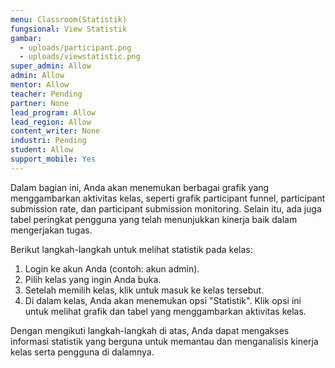 ```yaml
---
menu: Classroom(Statistik)
fungsional: View Statistik
gambar:
  - uploads/participant.png
  - uploads/viewstatistic.png
super_admin: Allow
admin: Allow
mentor: Allow
teacher: Pending
partner: None
lead_program: Allow
lead_region: Allow
content_writer: None
industri: Pending
student: Allow
support_mobile: Yes
---
```

Dalam bagian ini, Anda akan menemukan berbagai grafik yang menggambarkan aktivitas kelas, seperti grafik participant funnel, participant submission rate, dan participant submission monitoring. Selain itu, ada juga tabel peringkat pengguna yang telah menunjukkan kinerja baik dalam mengerjakan tugas.

Berikut langkah-langkah untuk melihat statistik pada kelas: 

1. Login ke akun Anda (contoh: akun admin).
2. Pilih kelas yang ingin Anda buka.
3. Setelah memilih kelas, klik untuk masuk ke kelas tersebut.
4. Di dalam kelas, Anda akan menemukan opsi "Statistik". Klik opsi ini untuk melihat grafik dan tabel yang menggambarkan aktivitas kelas.

Dengan mengikuti langkah-langkah di atas, Anda dapat mengakses informasi statistik yang berguna untuk memantau dan menganalisis kinerja kelas serta pengguna di dalamnya.